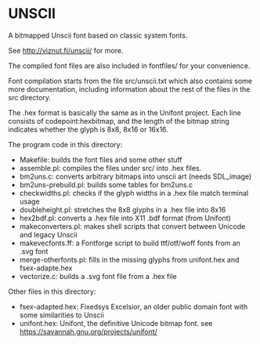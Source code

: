 # UNSCII

A bitmapped Unscii font based on classic system fonts.

See http://viznut.fi/unscii/ for more.

The compiled font files are also included in fontfiles/ for your
convenience.

Font compilation starts from the file src/unscii.txt which also contains
some more documentation, including information about the rest of the files
in the src directory.

The .hex format is basically the same as in the Unifont project. Each line
consists of codepoint:hexbitmap, and the length of the bitmap string
indicates whether the glyph is 8x8, 8x16 or 16x16.

The program code in this directory:
- Makefile: builds the font files and some other stuff
- assemble.pl: compiles the files under src/ into .hex files.
- bm2uns.c: converts arbitrary bitmaps into unscii art (needs SDL_image)
- bm2uns-prebuild.pl: builds some tables for bm2uns.c
- checkwidths.pl: checks if the glyph widths in a .hex file match terminal usage
- doubleheight.pl: stretches the 8x8 glyphs in a .hex file into 8x16
- hex2bdf.pl: converts a .hex file into X11 .bdf format (from Unifont)
- makeconverters.pl: makes shell scripts that convert between Unicode and legacy Unscii
- makevecfonts.ff: a Fontforge script to build ttf/otf/woff fonts from an .svg font
- merge-otherfonts.pl: fills in the missing glyphs from unifont.hex and fsex-adapte.hex
- vectorize.c: builds a .svg font file from a .hex file

Other files in this directory:
- fsex-adapted.hex: Fixedsys Excelsior, an older public domain font with some similarities to Unscii
- unifont.hex: Unifont, the definitive Unicode bitmap font. see https://savannah.gnu.org/projects/unifont/
